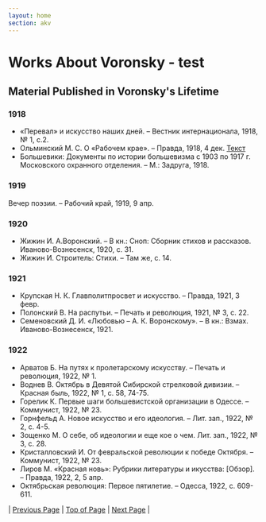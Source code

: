 ```yaml
---
layout: home
section: akv
---
```

# Works About Voronsky - test
## Material Published in Voronsky's Lifetime

### 1918
- «Перевал» и искусство наших дней. – Вестник интернационала, 1918, № 1, с.2.
- Ольминский М. С. О «Рабочем крае». – Правда, 1918, 4 дек. [Текст](../TextsAbout.html)
- Большевики: Документы по истории большевизма с 1903 по 1917 г. Московского охранного отделения. – М.: Задруга, 1918.

### 1919
Вечер поэзии. – Рабочий край, 1919, 9 апр.

### 1920
- Жижин И. А.Воронский. – В кн.: Сноп: Сборник стихов и рассказов. Иваново-Вознесенск, 1920, с. 31.
- Жижин И. Строитель: Стихи. – Там же, с. 14.

### 1921
- Крупская Н. К. Главполитпросвет и искусство. – Правда, 1921, 3 февр.
- Полонский В. На распутьи. – Печать и революция, 1921, № 3, с. 22.
- Семеновский Д. И. «Любовью – А. К. Воронскому». – В кн.: Взмах. Иваново-Вознесенск, 1921.

### 1922
- Арватов Б. На путях к пролетарскому искусству. – Печать и революция, 1922, № 1.
- Воднев В. Октябрь в Девятой Сибирской стрелковой дивизии. – Красная быль, 1922, № 1, с. 58, 74-75.
- Горелик К. Первые шаги большевистской организации в Одессе. – Коммунист, 1922, № 23.
- Горнфельд А. Новое искусство и его идеология. – Лит. зап., 1922, № 2, с. 4-5.
- Зощенко М. О себе, об идеологии и еще кое о чем. Лит. зап., 1922, № 3, с. 28.
- Кристалловский И. От февральской революции к победе Октября. – Коммунист, 1922, № 23.
- Лиров М. «Красная новь»: Рубрики литературы и икусства: [Обзор]. – Правда, 1922, 2, 5 апр.
- Октябрьская революция: Первое пятилетие. – Одесса, 1922, с. 609-611.

| [Previous Page](../Bibliography.html) | [Top of Page](#) | [Next Page](BiblioAbout1923.html) |
